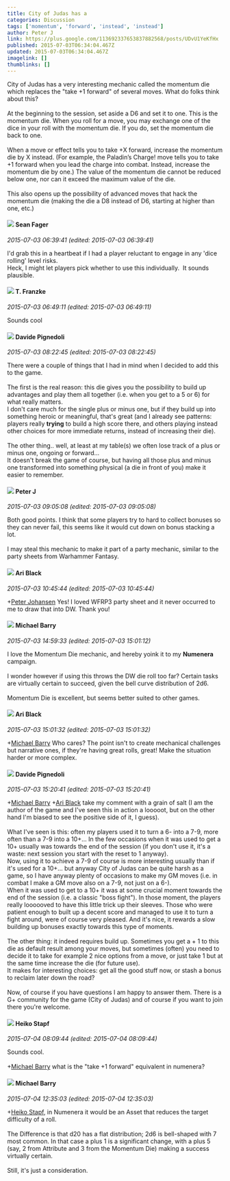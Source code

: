 ```yaml
---
title: City of Judas has a
categories: Discussion
tags: ['momentum', 'forward', 'instead', 'instead']
author: Peter J
link: https://plus.google.com/113692337653837882568/posts/UDvU1YeKfHx
published: 2015-07-03T06:34:04.467Z
updated: 2015-07-03T06:34:04.467Z
imagelink: []
thumblinks: []
---
```


City of Judas has a very interesting mechanic called the momentum die which replaces the &quot;take +1 forward&quot; of several moves. What do folks think about this?<br /><br />At the beginning to the session, set aside a D6 and set it to one. This is the momentum die. When you roll for a move, you may exchange one of the dice in your roll with the momentum die. If you do, set the momentum die back to one.<br /><br />When a move or effect tells you to take +X forward, increase the momentum die by X instead. (For example, the Paladin’s Charge! move tells you to take +1 forward when you lead the charge into combat. Instead, increase the momentum die by one.) The value of the momentum die cannot be reduced below one, nor can it exceed the maximum value of the die.<br /><br />This also opens up the possibility of advanced moves that hack the momentum die (making the die a D8 instead of D6, starting at higher than one, etc.)
<div id='comment z12rwl1jsp32wls5204cihx5it3pexugm20'>
  <h4><img src='{{site.baseurl}}//images/avatars/109957662124279661127_photo.jpg'> Sean Fager</h4>
      <p><cite>2015-07-03 06:39:41 (edited: 2015-07-03 06:39:41)</cite></p>
        <p>I&#39;d grab this in a heartbeat if I had a player reluctant to engage in any &#39;dice rolling&#39; level risks.<br />Heck, I might let players pick whether to use this individually.  It sounds plausible.</p>
</div>
        

<div id='comment z12rwl1jsp32wls5204cihx5it3pexugm20'>
  <h4><img src='{{site.baseurl}}//images/avatars/110330901807759406775_photo.jpg'> T. Franzke</h4>
      <p><cite>2015-07-03 06:49:11 (edited: 2015-07-03 06:49:11)</cite></p>
        <p>Sounds cool</p>
</div>
        

<div id='comment z12rwl1jsp32wls5204cihx5it3pexugm20'>
  <h4><img src='{{site.baseurl}}//images/avatars/104769562837890390693_photo.jpg'> Davide Pignedoli</h4>
      <p><cite>2015-07-03 08:22:45 (edited: 2015-07-03 08:22:45)</cite></p>
        <p>There were a couple of things that I had in mind when I decided to add this to the game.<br /><br />The first is the real reason: this die gives you the possibility to build up advantages and play them all together (i.e. when you get to a 5 or 6) for what really matters.<br />I don&#39;t care much for the single plus or minus one, but if they build up into something heroic or meaningful, that&#39;s great (and I already see patterns: players really <b>trying</b> to build a high score there, and others playing instead other choices for more immediate returns, instead of increasing their die).<br /><br />The other thing.. well, at least at my table(s) we often lose track of a plus or minus one, ongoing or forward...<br />It doesn&#39;t break the game of course, but having all those plus and minus one transformed into something physical (a die in front of you) make it easier to remember.</p>
</div>
        

<div id='comment z12rwl1jsp32wls5204cihx5it3pexugm20'>
  <h4><img src='{{site.baseurl}}//images/avatars/113692337653837882568_photo.jpg'> Peter J</h4>
      <p><cite>2015-07-03 09:05:08 (edited: 2015-07-03 09:05:08)</cite></p>
        <p>Both good points. I think that some players try to hard to collect bonuses so they can never fail, this seems like it would cut down on bonus stacking a lot.<br /><br />I may steal this mechanic to make it part of a party mechanic, similar to the party sheets from Warhammer Fantasy.</p>
</div>
        

<div id='comment z12rwl1jsp32wls5204cihx5it3pexugm20'>
  <h4><img src='{{site.baseurl}}//images/avatars/114340138562787667396_photo.jpg'> Ari Black</h4>
      <p><cite>2015-07-03 10:45:44 (edited: 2015-07-03 10:45:44)</cite></p>
        <p><span class="proflinkWrapper"><span class="proflinkPrefix">+</span><a class="proflink" href="https://plus.google.com/113692337653837882568" oid="113692337653837882568">Peter Johansen</a></span> Yes! I loved WFRP3 party sheet and it never occurred to me to draw that into DW. Thank you!</p>
</div>
        

<div id='comment z12rwl1jsp32wls5204cihx5it3pexugm20'>
  <h4><img src='{{site.baseurl}}//images/avatars/111063200037086452489_photo.jpg'> Michael Barry</h4>
      <p><cite>2015-07-03 14:59:33 (edited: 2015-07-03 15:01:12)</cite></p>
        <p>I love the Momentum Die mechanic, and hereby yoink it to my <b>Numenera</b> campaign. <br /><br />I wonder however if using this throws the DW die roll too far? Certain tasks are virtually certain to succeed, given the bell curve distribution of 2d6. ﻿<br /><br />Momentum Die is excellent, but seems better suited to other games.</p>
</div>
        

<div id='comment z12rwl1jsp32wls5204cihx5it3pexugm20'>
  <h4><img src='{{site.baseurl}}//images/avatars/114340138562787667396_photo.jpg'> Ari Black</h4>
      <p><cite>2015-07-03 15:01:32 (edited: 2015-07-03 15:01:32)</cite></p>
        <p><span class="proflinkWrapper"><span class="proflinkPrefix">+</span><a class="proflink" href="https://plus.google.com/111063200037086452489" oid="111063200037086452489">Michael Barry</a></span>​ Who cares? The point isn&#39;t to create mechanical challenges but narrative ones, if they&#39;re having great rolls, great! Make the situation harder or more complex.</p>
</div>
        

<div id='comment z12rwl1jsp32wls5204cihx5it3pexugm20'>
  <h4><img src='{{site.baseurl}}//images/avatars/104769562837890390693_photo.jpg'> Davide Pignedoli</h4>
      <p><cite>2015-07-03 15:20:41 (edited: 2015-07-03 15:20:41)</cite></p>
        <p><span class="proflinkWrapper"><span class="proflinkPrefix">+</span><a class="proflink" href="https://plus.google.com/111063200037086452489" oid="111063200037086452489">Michael Barry</a></span> <span class="proflinkWrapper"><span class="proflinkPrefix">+</span><a class="proflink" href="https://plus.google.com/114340138562787667396" oid="114340138562787667396">Ari Black</a></span> take my comment with a grain of salt (I am the author of the game and I&#39;ve seen this in action a looooot, but on the other hand I&#39;m biased to see the positive side of it, I guess).<br /><br />What I&#39;ve seen is this: often my players used it to turn a 6- into a 7-9, more often than a 7-9 into a 10+... In the few occasions when it was used to get a 10+ usually was towards the end of the session (if you don&#39;t use it, it&#39;s a waste: next session you start with the reset to 1 anyway).<br />Now, using it to achieve a 7-9 of course is more interesting usually than if it&#39;s used for a 10+... but anyway City of Judas can be quite harsh as a game, so I have anyway plenty of occasions to make my GM moves (i.e. in combat I make a GM move also on a 7-9, not just on a 6-).<br />When it was used to get to a 10+ it was at some crucial moment towards the end of the session (i.e. a classic &quot;boss fight&quot;). In those moment, the players really loooooved to have this little trick up their sleeves. Those who were patient enough to built up a decent score and managed to use it to turn a fight around, were of course very pleased. And it&#39;s nice, it rewards a slow building up bonuses exactly towards this type of moments.<br /><br />The other thing: it indeed requires build up. Sometimes you get a + 1 to this die as default result among your moves, but sometimes (often) you need to decide it to take for example 2 nice options from a move, or just take 1 but at the same time increase the die (for future use).<br />It makes for interesting choices: get all the good stuff now, or stash a bonus to reclaim later down the road?<br /><br />Now, of course if you have questions I am happy to answer them. There is a G+ community for the game (City of Judas) and of course if you want to join there you&#39;re welcome.</p>
</div>
        

<div id='comment z12rwl1jsp32wls5204cihx5it3pexugm20'>
  <h4><img src='{{site.baseurl}}//images/avatars/107012091574553473494_photo.jpg'> Heiko Stapf</h4>
      <p><cite>2015-07-04 08:09:44 (edited: 2015-07-04 08:09:44)</cite></p>
        <p>Sounds cool. <br /><br /><span class="proflinkWrapper"><span class="proflinkPrefix">+</span><a class="proflink" href="https://plus.google.com/111063200037086452489" oid="111063200037086452489">Michael Barry</a></span> what is the &quot;take +1 forward&quot; equivalent in numenera?</p>
</div>
        

<div id='comment z12rwl1jsp32wls5204cihx5it3pexugm20'>
  <h4><img src='{{site.baseurl}}//images/avatars/111063200037086452489_photo.jpg'> Michael Barry</h4>
      <p><cite>2015-07-04 12:35:03 (edited: 2015-07-04 12:35:03)</cite></p>
        <p><span class="proflinkWrapper"><span class="proflinkPrefix">+</span><a class="proflink" href="https://plus.google.com/107012091574553473494" oid="107012091574553473494">Heiko Stapf</a></span>, in Numenera it would be an Asset that reduces the target difficulty of a roll. <br /><br />The Difference is that d20 has a flat distribution; 2d6 is bell-shaped with 7 most common. In that case a plus 1 is a significant change, with a plus 5 (say, 2 from Attribute and 3 from the Momentum Die) making a success virtually certain. <br /><br />Still, it&#39;s just a consideration.<br /></p>
</div>
        
